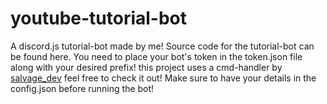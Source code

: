 # youtube-tutorial-bot
A discord.js tutorial-bot made by me!
Source code for the tutorial-bot can be found here.
You need to place your bot's token in the token.json file along with your desired prefix!
this project uses a cmd-handler by [salvage_dev](https://github.com/Milo123459/NewTutorialBot) feel free to check it out!
Make sure to have your details in the config.json before running the bot!
